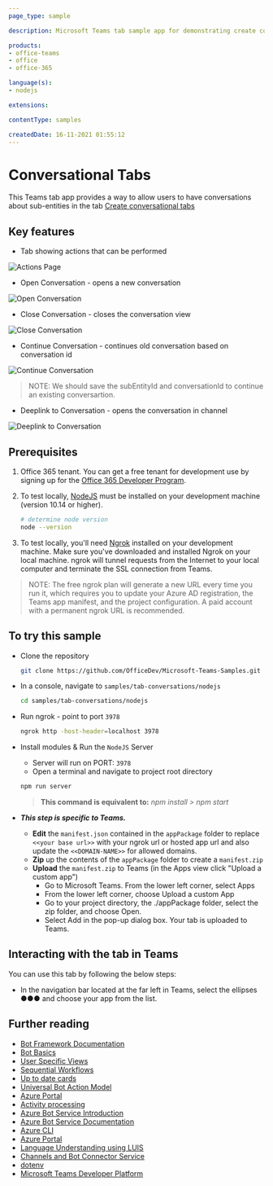 ```yaml
---
page_type: sample

description: Microsoft Teams tab sample app for demonstrating create conversation tab

products:
- office-teams
- office
- office-365

language(s):
- nodejs

extensions:

contentType: samples

createdDate: 16-11-2021 01:55:12
---
```


# Conversational Tabs

This Teams tab app provides a way to allow users to have conversations about sub-entities in the tab [Create conversational tabs](https://docs.microsoft.com/en-us/microsoftteams/platform/tabs/how-to/conversational-tabs?view=msteams-client-js-latest#continue-a-conversation)

## Key features

- Tab showing actions that can be performed

![Actions Page](images/actions.png)

- Open Conversation - opens a new conversation

![Open Conversation](images/open.png)

- Close Conversation - closes the conversation view

![Close Conversation](images/close.png)

- Continue Conversation - continues old conversation based on conversation id

![Continue Conversation](images/continue.png)

> NOTE: We should save the subEntityId and conversationId to continue an existing conversartion.

- Deeplink to Conversation - opens the conversation in channel

![Deeplink to Conversation](images/deeplink.png)

## Prerequisites

1. Office 365 tenant. You can get a free tenant for development use by signing up for the [Office 365 Developer Program](https://developer.microsoft.com/en-us/microsoft-365/dev-program).

2. To test locally, [NodeJS](https://nodejs.org/en/download/) must be installed on your development machine (version 10.14 or higher).

    ```bash
    # determine node version
    node --version
    ```

3. To test locally, you'll need [Ngrok](https://ngrok.com/) installed on your development machine.
Make sure you've downloaded and installed Ngrok on your local machine. ngrok will tunnel requests from the Internet to your local computer and terminate the SSL connection from Teams.

> NOTE: The free ngrok plan will generate a new URL every time you run it, which requires you to update your Azure AD registration, the Teams app manifest, and the project configuration. A paid account with a permanent ngrok URL is recommended.

## To try this sample

- Clone the repository

    ```bash
    git clone https://github.com/OfficeDev/Microsoft-Teams-Samples.git
    ```

- In a console, navigate to `samples/tab-conversations/nodejs`

    ```bash
    cd samples/tab-conversations/nodejs
    ```

- Run ngrok - point to port `3978`

    ```bash
    ngrok http -host-header=localhost 3978
    ```

- Install modules & Run the `NodeJS` Server 
    - Server will run on PORT:  `3978`
    - Open a terminal and navigate to project root directory
    
    ```bash
    npm run server
    ```
    
    > **This command is equivalent to:**
    _npm install  > npm start_

- __*This step is specific to Teams.*__
    - **Edit** the `manifest.json` contained in the  `appPackage` folder to replace `<<your base url>>` with your ngrok url or hosted app url and also update the `<<DOMAIN-NAME>>` for allowed domains.
    - **Zip** up the contents of the `appPackage` folder to create a `manifest.zip`
    - **Upload** the `manifest.zip` to Teams (in the Apps view click "Upload a custom app")
         - Go to Microsoft Teams. From the lower left corner, select Apps
         - From the lower left corner, choose Upload a custom App
         - Go to your project directory, the ./appPackage folder, select the zip folder, and choose Open.
         - Select Add in the pop-up dialog box. Your tab is uploaded to Teams.

## Interacting with the tab in Teams

You can use this tab by following the below steps:
- In the navigation bar located at the far left in Teams, select the ellipses ●●● and choose your app from the list.

## Further reading

- [Bot Framework Documentation](https://docs.botframework.com)
- [Bot Basics](https://docs.microsoft.com/azure/bot-service/bot-builder-basics?view=azure-bot-service-4.0)
- [User Specific Views](https://docs.microsoft.com/en-us/microsoftteams/platform/task-modules-and-cards/cards/universal-actions-for-adaptive-cards/user-specific-views)
- [Sequential Workflows](https://docs.microsoft.com/en-us/microsoftteams/platform/task-modules-and-cards/cards/universal-actions-for-adaptive-cards/sequential-workflows)
- [Up to date cards](https://docs.microsoft.com/en-us/microsoftteams/platform/task-modules-and-cards/cards/universal-actions-for-adaptive-cards/up-to-date-views)
- [Universal Bot Action Model](https://docs.microsoft.com/en-us/adaptive-cards/authoring-cards/universal-action-model#actionexecute)
- [Azure Portal](https://portal.azure.com)
- [Activity processing](https://docs.microsoft.com/en-us/azure/bot-service/bot-builder-concept-activity-processing?view=azure-bot-service-4.0)
- [Azure Bot Service Introduction](https://docs.microsoft.com/azure/bot-service/bot-service-overview-introduction?view=azure-bot-service-4.0)
- [Azure Bot Service Documentation](https://docs.microsoft.com/azure/bot-service/?view=azure-bot-service-4.0)
- [Azure CLI](https://docs.microsoft.com/cli/azure/?view=azure-cli-latest)
- [Azure Portal](https://portal.azure.com)
- [Language Understanding using LUIS](https://docs.microsoft.com/en-us/azure/cognitive-services/luis/)
- [Channels and Bot Connector Service](https://docs.microsoft.com/en-us/azure/bot-service/bot-concepts?view=azure-bot-service-4.0)
- [dotenv](https://www.npmjs.com/package/dotenv)
- [Microsoft Teams Developer Platform](https://docs.microsoft.com/en-us/microsoftteams/platform/)


